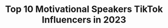 ---
title: Top 10 Motivational Speakers TikTok Influencers in 2023
description: >-
  Find top motivational speakers TikTok influencers in 2023. Most popular hashtags: #fyp #love #foryou #happy.
platform: TikTok
hits: 164
text_top: Identify the top-rated TikTok influencers on inBeat.
text_bottom: Our platform has 164 TikTok influencers like this for you to contact.
profiles:
  - username: "schizophrenichippie"
    fullname: >-
      Kody Green
    bio: >-
      Motivational Speaker/ Business Owner Kody Green PO Box #211 Viroqua, WI. 54665
    location: "United States"
    followers: 360900
    engagement: 2010
    commentsToLikes: 0.039056
    id: cka9pv5kz7dd10i78sfl4dvdr
    verified: false
    hashtags: "#duet, #stitch, #schizophrenicstorytime, #schizoreacts"
  - username: "1shortstory"
    fullname: >-
      Marius Woodward
    bio: >-
      Motivational speaker Never Give Up Love Hope
    location: "United States"
    followers: 1000000
    engagement: 1581
    commentsToLikes: 0.021022
    id: cka0wgsba2q6e0i787wtp8cp0
    verified: false
    hashtags: "#1shortstory, #teammarius, #fyp, #greenscreenvideo"
  - username: "jae_deen"
    fullname: >-
      Jae Deen
    bio: >-
      🇨🇦 Muslim Convert 🇬🇭 Author 📚 Artist 🎵 Motivational Speaker ♥️
    location: "Canada"
    followers: 360200
    engagement: 1840
    commentsToLikes: 0.061979
    id: ck9kbvjn9mxof0j78pcuh1cgy
    verified: false
    hashtags: "#love, #islam, #allah, #sunni"
  - username: "danielsmiley"
    fullname: >-
      Daniel Smiley
    bio: >-
      💰Entrepreneur 🎥Motivational Speaker 🎁$danielsmiley305 ⬇️CLICK FOR eBOOKS⬇️
    location: "United States"
    followers: 102800
    engagement: 1105
    commentsToLikes: 0.066384
    id: ck8vxtlb7s4hd0j78jvtrhemp
    verified: false
    hashtags: ""
  - username: "amjad_ali_speaks"
    fullname: >-
      Amjad Ali Speaks
    bio: >-
      Businessman | Motivational Speaker | Executive Coach | Author | World Traveler
    location: "United Arab Emirates"
    followers: 430900
    engagement: 1571
    commentsToLikes: 0.020935
    id: ck9e3mqmyk6sl0j78hqn5iavr
    verified: false
    hashtags: "#amjadalispeaks, #aasmessage, #mydubai, #aasmotivation"
  - username: "laksh1t"
    fullname: >-
      Lakshit Sood
    bio: >-
      Motivational Speaker | Actor | Comedian ✅ Need Motivation? Ajao Instagram Pr 🙈
    location: "India"
    followers: 1200000
    engagement: 1825
    commentsToLikes: 0.018517
    id: ck8qoq6ci00zb0j78anusm6rr
    verified: true
    hashtags: "#monologue, #edutok, #tiktok, #foryou"
  - username: "gardenmarcus"
    fullname: >-
      Garden Marcus
    bio: >-
      🌱 Motivational Speaker 🌿 I love creating & educating 🍃 Merch on my website!
    location: "United States"
    followers: 678800
    engagement: 1719
    commentsToLikes: 0.013447
    id: ck8070a5vnkl30j78wa8d9bab
    verified: false
    hashtags: "#plants, #plantsoftiktok, #mycostume, #halloweenathome"
  - username: "minisusan12"
    fullname: >-
      MSA12JC
    bio: >-
      Softskill trainer, Counsellor, Motivational speaker https://youtu.be/SJHBdb9_Dog
    location: "India"
    followers: 457600
    engagement: 999
    commentsToLikes: 0.057975
    id: cka7oslwa44d40i78wn99zjhj
    verified: false
    hashtags: "#edutok, #edumotovation, #edutokmotivation, #memoriesbringback"
  - username: "dupealeru"
    fullname: >-
      Dupé
    bio: >-
      Daily Motivation & Quotes 🎤 Motivational Speaker Insta 👉🏽 dupealeru 📍LB
    location: "United States"
    followers: 115500
    engagement: 1598
    commentsToLikes: 0.048757
    id: ckb9rgaolnzdg0j23rpedbd8u
    verified: false
    hashtags: "#god, #speaker, #christians, #motivationalvideo"
  - username: "tomcoverlytour"
    fullname: >-
      The Illusionist 
    bio: >-
      COMEDY MAGICIAN | MOTIVATIONAL SPEAKER OneGoalProductions.org VENMO @onegoal
    location: "United States"
    followers: 68100
    engagement: 1430
    commentsToLikes: 0.113246
    id: ckbf8o7rszbg20j23c9a74wa3
    verified: false
    hashtags: "#pensacolaflorida, #viral, #duet, #pensacola"
---